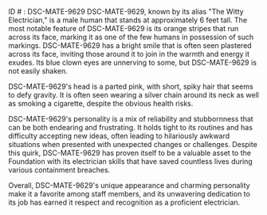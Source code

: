ID # : DSC-MATE-9629
DSC-MATE-9629, known by its alias "The Witty Electrician," is a male human that stands at approximately 6 feet tall. The most notable feature of DSC-MATE-9629 is its orange stripes that run across its face, marking it as one of the few humans in possession of such markings. DSC-MATE-9629 has a bright smile that is often seen plastered across its face, inviting those around it to join in the warmth and energy it exudes. Its blue clown eyes are unnerving to some, but DSC-MATE-9629 is not easily shaken. 

DSC-MATE-9629's head is a parted pink, with short, spiky hair that seems to defy gravity. It is often seen wearing a silver chain around its neck as well as smoking a cigarette, despite the obvious health risks. 

DSC-MATE-9629's personality is a mix of reliability and stubbornness that can be both endearing and frustrating. It holds tight to its routines and has difficulty accepting new ideas, often leading to hilariously awkward situations when presented with unexpected changes or challenges. Despite this quirk, DSC-MATE-9629 has proven itself to be a valuable asset to the Foundation with its electrician skills that have saved countless lives during various containment breaches. 

Overall, DSC-MATE-9629's unique appearance and charming personality make it a favorite among staff members, and its unwavering dedication to its job has earned it respect and recognition as a proficient electrician.